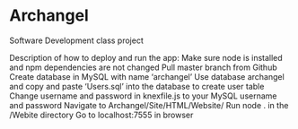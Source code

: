 # Archangel
Software Development class project


Description of how to deploy and run the app:
Make sure node is installed and npm dependencies are not changed
Pull master branch from Github
Create database in MySQL with name ‘archangel’
Use database archangel and copy and paste ‘Users.sql’ into the database to create user table
Change username and password in knexfile.js to your MySQL username and password
Navigate to Archangel/Site/HTML/Website/
Run node . in the /Webite directory
Go to localhost:7555 in browser
